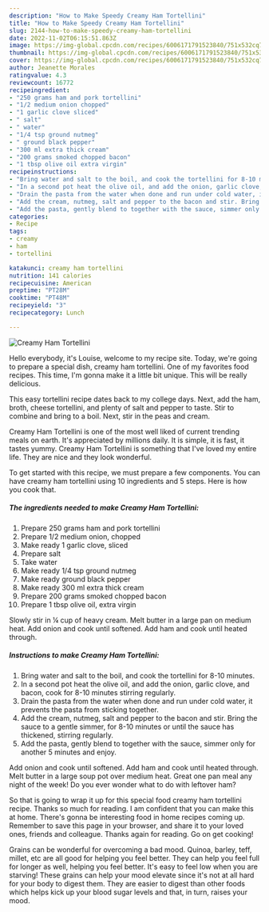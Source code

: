 ```yaml
---
description: "How to Make Speedy Creamy Ham Tortellini"
title: "How to Make Speedy Creamy Ham Tortellini"
slug: 2144-how-to-make-speedy-creamy-ham-tortellini
date: 2022-11-02T06:15:51.863Z
image: https://img-global.cpcdn.com/recipes/6006171791523840/751x532cq70/creamy-ham-tortellini-recipe-main-photo.jpg
thumbnail: https://img-global.cpcdn.com/recipes/6006171791523840/751x532cq70/creamy-ham-tortellini-recipe-main-photo.jpg
cover: https://img-global.cpcdn.com/recipes/6006171791523840/751x532cq70/creamy-ham-tortellini-recipe-main-photo.jpg
author: Jeanette Morales
ratingvalue: 4.3
reviewcount: 16772
recipeingredient:
- "250 grams ham and pork tortellini"
- "1/2 medium onion chopped"
- "1 garlic clove sliced"
- " salt"
- " water"
- "1/4 tsp ground nutmeg"
- " ground black pepper"
- "300 ml extra thick cream"
- "200 grams smoked chopped bacon"
- "1 tbsp olive oil extra virgin"
recipeinstructions:
- "Bring water and salt to the boil, and cook the tortellini for 8-10 minutes."
- "In a second pot heat the olive oil, and add the onion, garlic clove, and bacon, cook for 8-10 minutes stirring regularly."
- "Drain the pasta from the water when done and run under cold water, it prevents the pasta from sticking together."
- "Add the cream, nutmeg, salt and pepper to the bacon and stir. Bring the sauce to a gentle simmer, for 8-10 minutes or until the sauce has thickened, stirring regularly."
- "Add the pasta, gently blend to together with the sauce, simmer only for another 5 minutes and enjoy."
categories:
- Recipe
tags:
- creamy
- ham
- tortellini

katakunci: creamy ham tortellini 
nutrition: 141 calories
recipecuisine: American
preptime: "PT28M"
cooktime: "PT48M"
recipeyield: "3"
recipecategory: Lunch

---
```



![Creamy Ham Tortellini](https://img-global.cpcdn.com/recipes/6006171791523840/751x532cq70/creamy-ham-tortellini-recipe-main-photo.jpg)

Hello everybody, it's Louise, welcome to my recipe site. Today, we're going to prepare a special dish, creamy ham tortellini. One of my favorites food recipes. This time, I'm gonna make it a little bit unique. This will be really delicious.

This easy tortellini recipe dates back to my college days. Next, add the ham, broth, cheese tortellini, and plenty of salt and pepper to taste. Stir to combine and bring to a boil. Next, stir in the peas and cream.

Creamy Ham Tortellini is one of the most well liked of current trending meals on earth. It's appreciated by millions daily. It is simple, it is fast, it tastes yummy. Creamy Ham Tortellini is something that I've loved my entire life. They are nice and they look wonderful.


To get started with this recipe, we must prepare a few components. You can have creamy ham tortellini using 10 ingredients and 5 steps. Here is how you cook that.

<!--inarticleads1-->

##### The ingredients needed to make Creamy Ham Tortellini:

1. Prepare 250 grams ham and pork tortellini
1. Prepare 1/2 medium onion, chopped
1. Make ready 1 garlic clove, sliced
1. Prepare  salt
1. Take  water
1. Make ready 1/4 tsp ground nutmeg
1. Make ready  ground black pepper
1. Make ready 300 ml extra thick cream
1. Prepare 200 grams smoked chopped bacon
1. Prepare 1 tbsp olive oil, extra virgin


Slowly stir in ¼ cup of heavy cream. Melt butter in a large pan on medium heat. Add onion and cook until softened. Add ham and cook until heated through. 

<!--inarticleads2-->

##### Instructions to make Creamy Ham Tortellini:

1. Bring water and salt to the boil, and cook the tortellini for 8-10 minutes.
1. In a second pot heat the olive oil, and add the onion, garlic clove, and bacon, cook for 8-10 minutes stirring regularly.
1. Drain the pasta from the water when done and run under cold water, it prevents the pasta from sticking together.
1. Add the cream, nutmeg, salt and pepper to the bacon and stir. Bring the sauce to a gentle simmer, for 8-10 minutes or until the sauce has thickened, stirring regularly.
1. Add the pasta, gently blend to together with the sauce, simmer only for another 5 minutes and enjoy.


Add onion and cook until softened. Add ham and cook until heated through. Melt butter in a large soup pot over medium heat. Great one pan meal any night of the week! Do you ever wonder what to do with leftover ham? 

So that is going to wrap it up for this special food creamy ham tortellini recipe. Thanks so much for reading. I am confident that you can make this at home. There's gonna be interesting food in home recipes coming up. Remember to save this page in your browser, and share it to your loved ones, friends and colleague. Thanks again for reading. Go on get cooking!

Grains can be wonderful for overcoming a bad mood. Quinoa, barley, teff, millet, etc are all good for helping you feel better. They can help you feel full for longer as well, helping you feel better. It's easy to feel low when you are starving! These grains can help your mood elevate since it's not at all hard for your body to digest them. They are easier to digest than other foods which helps kick up your blood sugar levels and that, in turn, raises your mood.
